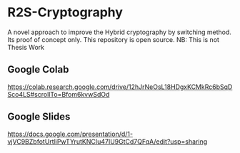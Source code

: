 # R2S-Cryptography
A novel approach to improve the Hybrid cryptography by switching method. Its proof of concept only. This repository is open source.
NB: This is not Thesis Work

## Google Colab
https://colab.research.google.com/drive/12hJrNeOsL18HDgxKCMkRc6bSqDSco4LS#scrollTo=Bfom6kvwSdOd

## Google Slides
https://docs.google.com/presentation/d/1-vjVC9BZbfotUrtliPwTYrutKNCIu47IU9GtCd7QFqA/edit?usp=sharing
